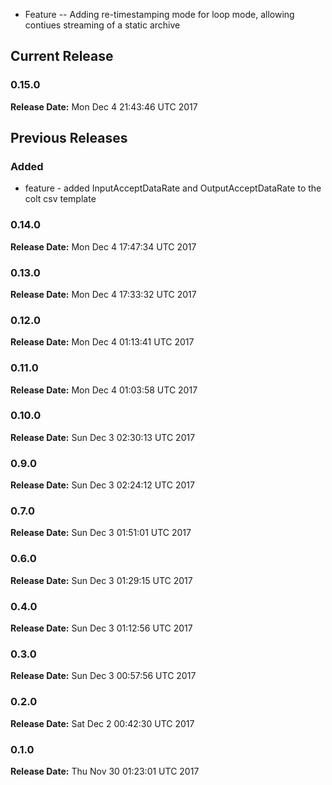 * Feature -- Adding re-timestamping mode for loop mode, allowing contiues streaming of a static archive 
## Current Release 
### 0.15.0 
**Release Date:** Mon Dec  4 21:43:46 UTC 2017     
## Previous Releases 
### Added
* feature - added InputAcceptDataRate and OutputAcceptDataRate to the colt csv template

### 0.14.0 
**Release Date:** Mon Dec  4 17:47:34 UTC 2017     
### 0.13.0 
**Release Date:** Mon Dec  4 17:33:32 UTC 2017     
### 0.12.0 
**Release Date:** Mon Dec  4 01:13:41 UTC 2017     
### 0.11.0 
**Release Date:** Mon Dec  4 01:03:58 UTC 2017     
### 0.10.0 
**Release Date:** Sun Dec  3 02:30:13 UTC 2017     
### 0.9.0 
**Release Date:** Sun Dec  3 02:24:12 UTC 2017     
### 0.7.0 
**Release Date:** Sun Dec  3 01:51:01 UTC 2017     
### 0.6.0 
**Release Date:** Sun Dec  3 01:29:15 UTC 2017     
### 0.4.0 
**Release Date:** Sun Dec  3 01:12:56 UTC 2017     
### 0.3.0 
**Release Date:** Sun Dec  3 00:57:56 UTC 2017     
### 0.2.0 
**Release Date:** Sat Dec  2 00:42:30 UTC 2017     
### 0.1.0
**Release Date:** Thu Nov 30 01:23:01 UTC 2017


